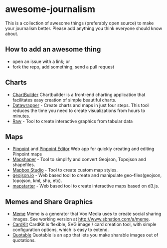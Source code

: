 # awesome-journalism

This is a collection of awesome things (preferably open source) to make your journalism better. Please add anything you think everyone should know about.

## How to add an awesome thing

 - open an issue with a link; or
 - fork the repo, add something, send a pull request

## Charts

 - [ChartBuilder](https://github.com/Quartz/Chartbuilder/) Chartbuilder is a front-end charting application that facilitates easy creation of simple beautiful charts.
 - [Datawrapper](https://datawrapper.de/) - Create charts and maps in just four steps. This tool reduces the time you need to create visualizations from hours to minutes.
 - [Raw](http://raw.densitydesign.org/) - Tool to create interactive graphics from tabular data

## Maps

 - [Pinpoint](https://github.com/dowjones/pinpoint) and [Pinpoint Editor](https://github.com/dowjones/pinpoint-editor) Web app for quickly creating and editing Pinpoint maps
 - [Mapshaper](http://mapshaper.org/) - Tool to simplify and convert Geojson, Topojson and shapefiles.
 - [Mapbox Studio](https://www.mapbox.com/mapbox-studio/#darwin) - Tool to create custom map styles.
 - [geojson.io](http://geojson.io/) - Web based tool to create and manipulate geo-files(geojson, topojson, kml, shp, etc).
 - [mapstarter](http://mapstarter.com/) - Web based tool to create interactive maps based on d3.js.

## Memes and Share Graphics

 - [Meme](https://github.com/voxmedia/meme) Meme is a generator that Vox Media uses to create social sharing images. See working version at http://www.sbnation.com/a/meme.
 - [CardKit](https://github.com/times/cardkit) CardKit is flexible, SVG image / card creation tool, with simple configuration options, which is easy to extend.
 - [Quotable](https://github.com/nprapps/quotable) Quotable is an app that lets you make sharable images out of quotations.

